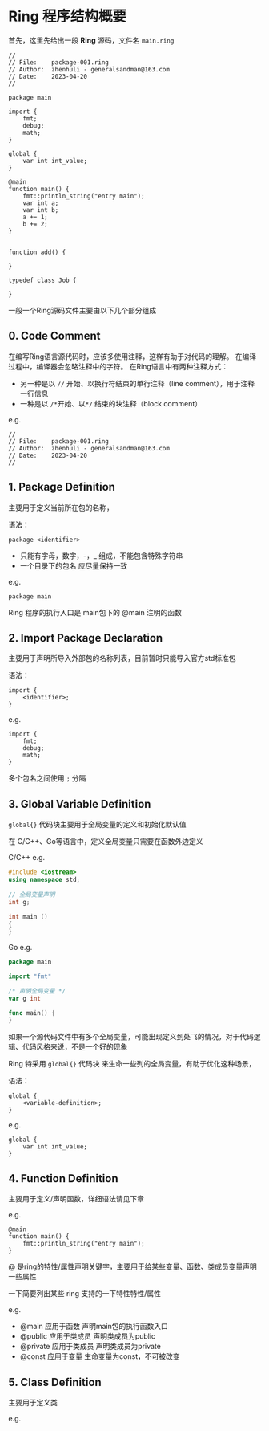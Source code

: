 # Ring 程序结构概要

首先，这里先给出一段 **Ring** 源码，文件名 ```main.ring```

```ring
//
// File:    package-001.ring
// Author:  zhenhuli - generalsandman@163.com
// Date:    2023-04-20
//

package main

import {
	fmt;
	debug;
	math;
}

global {
    var int int_value;
}

@main
function main() {
	fmt::println_string("entry main");
    var int a;
    var int b;
    a += 1;
    b += 2;
}


function add() {

}

typedef class Job {

}
```


一般一个Ring源码文件主要由以下几个部分组成


## 0. Code Comment

在编写Ring语言源代码时，应该多使用注释，这样有助于对代码的理解。
在编译过程中，编译器会忽略注释中的字符。
在Ring语言中有两种注释方式：
- 另一种是以 ```//``` 开始、以换行符结束的单行注释（line comment），用于注释一行信息
- 一种是以 ```/*```开始、以```*/``` 结束的块注释（block comment）

e.g.
```
//
// File:    package-001.ring
// Author:  zhenhuli - generalsandman@163.com
// Date:    2023-04-20
//
```

## 1. Package Definition

主要用于定义当前所在包的名称，

语法：
```
package <identifier>
```

- <identifier> 只能有字母，数字，-，_ 组成，不能包含特殊字符串
- 一个目录下的包名 应尽量保持一致

e.g.
```
package main
```

Ring 程序的执行入口是 main包下的 @main 注明的函数


## 2. Import Package Declaration

主要用于声明所导入外部包的名称列表，目前暂时只能导入官方std标准包

语法：
```
import {
	<identifier>;
}
```

e.g.
```
import {
	fmt;
	debug;
	math;
}
```

多个包名之间使用 ```;``` 分隔


## 3. Global Variable Definition

```global{}``` 代码块主要用于全局变量的定义和初始化默认值


在 C/C++、Go等语言中，定义全局变量只需要在函数外边定义


C/C++ e.g.

```cpp
#include <iostream>
using namespace std;
 
// 全局变量声明
int g;
 
int main ()
{
}
```

Go e.g.
```go
package main

import "fmt"

/* 声明全局变量 */
var g int

func main() {
}
```


如果一个源代码文件中有多个全局变量，可能出现定义到处飞的情况，对于代码逻辑、代码风格来说，不是一个好的现象

Ring 特采用 ```global{}``` 代码块 来生命一些列的全局变量，有助于优化这种场景，

语法：

```
global {
    <variable-definition>;
}
```

e.g.
```
global {
    var int int_value;
}
```


## 4. Function Definition

主要用于定义/声明函数，详细语法请见下章

e.g.
```
@main
function main() {
	fmt::println_string("entry main");
}
```


@ 是ring的特性/属性声明关键字，主要用于给某些变量、函数、类成员变量声明一些属性

一下简要列出某些 ring 支持的一下特性特性/属性

e.g.
- @main 应用于函数 声明main包的执行函数入口
- @public 应用于类成员 声明类成员为public
- @private 应用于类成员 声明类成员为private
- @const 应用于变量 生命变量为const，不可被改变



## 5. Class Definition



主要用于定义类

e.g.

```

```
